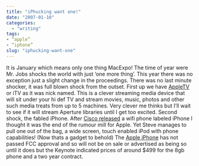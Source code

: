 ```yaml
---
title: "iPhucking want one!"
date: "2007-01-10"
categories: 
  - "writing"
tags:
- “apple”
- “iphone”
slug: "iphucking-want-one"
---
```


It is January which means only one thing MacExpo! The time of year were Mr. Jobs shocks the world with just ‘one more thing’. This year there was no exception just a slight change in the proceedings. There was no last minute shocker, it was full blown shock from the outset. First up we have [AppleTV][1] or iTV as it was nick named. This is a clever streaming media device that will sit under your hi def TV and stream movies, music, photos and other such media treats from up to 5 machines. Very clever me thinks but I’ll wait to see if it will stream Aperture libraries until I get too excited. Second shock, the fabled iPhone. After [Cisco released][2] a wifi phone labeled iPhone I thought it was the end of the rumour mill for Apple. Yet Steve manages to pull one out of the bag, a wide screen, touch enabled iPod with phone capabilities! (Now thats a gadget to behold) The [Apple iPhone][3] has not passed FCC approval and so will not be on sale or advertised as being so until it does but the Keynote indicated prices of around $499 for the 8gb phone and a two year contract.

[1]:	https://www.apple.com/appletv/
[2]:	https://www.engadget.com/2006/12/18/cisco-not-apple-announces-iphone-branded-voip-phones/
[3]:	https://www.apple.com/iphone/